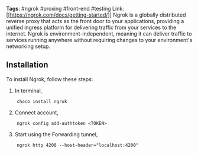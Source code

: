 **Tags**: #ngrok #proxing #front-end #testing
Link:  [[https://ngrok.com/docs/getting-started/]]
Ngrok is a globally distributed reverse proxy that acts as the front door to your applications, providing a unified ingress platform for delivering traffic from your services to the internet. Ngrok is environment-independent, meaning it can deliver traffic to services running anywhere without requiring changes to your environment's networking setup. 

## Installation

To install Ngrok, follow these steps:

 1) In terminal,
```
	choco install ngrok
```
2) Connect account,
```
	ngrok config add-authtoken <TOKEN>
```
3) Start using the Forwarding tunnel,
```
	ngrok http 4200 --host-header="localhost:4200"
```